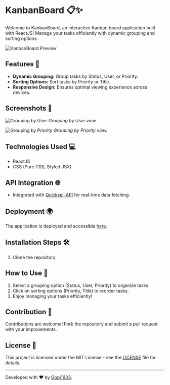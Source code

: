 # KanbanBoard 📋✨

Welcome to KanbanBoard, an interactive Kanban board application built with ReactJS! Manage your tasks efficiently with dynamic grouping and sorting options.

![KanbanBoard Preview](https://gopi1603.github.io/KanbanBoard/preview.png)

## Features 🚀

- **Dynamic Grouping:** Group tasks by Status, User, or Priority.
- **Sorting Options:** Sort tasks by Priority or Title.
- **Responsive Design:** Ensures optimal viewing experience across devices.

## Screenshots 📸

![Grouping by User](https://gopi1603.github.io/KanbanBoard/user-grouping.png)
_Grouping by User view._

![Grouping by Priority](https://gopi1603.github.io/KanbanBoard/priority-grouping.png)
_Grouping by Priority view._

## Technologies Used 💻

- ReactJS
- CSS (Pure CSS, Styled JSX)

## API Integration 🌐

- Integrated with [Quicksell API](https://api.quicksell.co/v1/internal/frontend-assignment) for real-time data fetching.

## Deployment 🌍

The application is deployed and accessible [here](https://gopi1603.github.io/KanbanBoard/).

## Installation Steps 🛠️

1. Clone the repository:


## How to Use 📖

1. Select a grouping option (Status, User, Priority) to organize tasks.
2. Click on sorting options (Priority, Title) to reorder tasks.
3. Enjoy managing your tasks efficiently!

## Contribution 🤝

Contributions are welcome! Fork the repository and submit a pull request with your improvements.

## License 📄

This project is licensed under the MIT License - see the [LICENSE](LICENSE) file for details.

---

Developed with ❤️ by [Gopi1603](https://github.com/Gopi1603).

